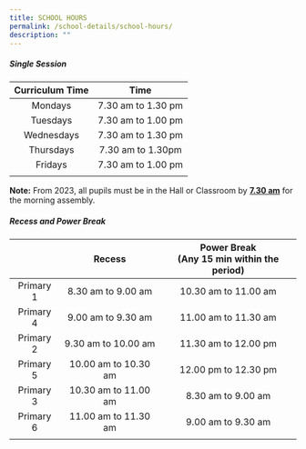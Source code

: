 ```yaml
---
title: SCHOOL HOURS
permalink: /school-details/school-hours/
description: ""
---
```

##### **Single Session**

| Curriculum Time | Time                |
|:-----------------:|:--------------------:|
| Mondays         | 7.30 am to 1.30 pm  |
|   Tuesdays  | 7.30 am to 1.00 pm  |
|  Wednesdays |  7.30 am to 1.30 pm |
|   Thursdays |  7.30 am to 1.30pm  |
| Fridays         | 7.30 am to 1.00 pm  |
| | |

**Note:** From 2023, all pupils must be in the Hall or Classroom by **<u>7.30 am</u>** for the morning assembly.

##### **Recess and Power Break**

| | Recess | Power Break <br>(Any 15 min within the period) |
|:-----------:|:-----------------:|:---------------:|
| Primary 1 | 8.30 am to 9.00 am   | 10.30 am to 11.00 am |
| Primary 4 | 9.00 am to 9.30 am   | 11.00 am to 11.30 am |
| Primary 2 | 9.30 am to 10.00 am  | 11.30 am to 12.00 pm |
| Primary 5 | 10.00 am to 10.30 am | 12.00 pm to 12.30 pm |
| Primary 3 | 10.30 am to 11.00 am | 8.30 am to 9.00 am |
| Primary 6 | 11.00 am to 11.30 am | 9.00 am to 9.30 am |
| | |